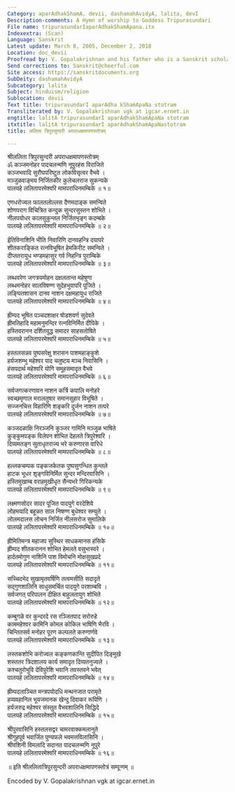 ```yaml
---
Category: aparAdhakShamA, devii, dashamahAvidyA, lalita, devI
Description-comments: A Hymn of worship to Goddess Tripurasundari
File name: tripurasundarIaparAdhakShamApana.itx
Indexextra: (Scan)
Language: Sanskrit
Latest update: March 8, 2005, December 2, 2018
Location: doc_devii
Proofread by: V. Gopalakrishnan and his father who is a Sanskrit scholar.
Send corrections to: Sanskrit@cheerful.com
Site access: https://sanskritdocuments.org
SubDeity: dashamahAvidyA
Subcategory: lalita
Subject: hinduism/religion
Sublocation: devii
Text title: tripurasundarI aparAdha kShamApaNa stotram
Transliterated by: V. Gopalakrishnan vgk at igcar.ernet.in
engtitle: lalitA tripurasundarI aparAdhakShamApaNa stotram
itxtitle: lalitA tripurasundarI aparAdhakShamApaNastotram
title: ललिता त्रिपुरसुन्दरी अपराधक्षमापणस्तोत्रम्

---
```

  
 श्रीललिता त्रिपुरसुन्दरी अपराधक्षमापणस्तोत्रम्   
ॐ कञ्जमनोहर पादचलन्मणि नूपुरहंस विराजिते  
     कञ्जभवादि सुरौघपरिष्टुत लोकविसृत्वर वैभवे ।  
मञ्जुळवाङ्मय निर्जितकीर कुलेचलराज सुकन्यके  
     पालयहे ललितापरमेश्वरि मामपराधिनमम्बिके ॥ १॥  
  
एणधरोज्वल फालतलोल्लस दैणमदाङ्क समन्विते  
     शोणपराग विचित्रित कन्दुक सुन्दरसुस्तन शोभिते ।  
नीलपयोधर कालसुकुन्तल निर्जितभृङ्ग कदम्बके  
     पालयहे ललितापरमेश्वरि मामपराधिनमम्बिके ॥ २॥  
  
ईतिविनाशिनि भीति निवारिणि दानवहन्त्रि दयापरे  
     शीतकराङ्कित रत्नविभूषित हेमकिरीट समन्विते ।  
दीप्ततरायुध भण्डमहासुर गर्व निहन्त्रि पुराम्बिके  
     पालयहे ललितापरमेश्वरि मामपराधिनमम्बिके ॥ ३॥  
  
लब्धवरेण जगत्रयमोहन दक्षलतान्त महेषुणा  
     लब्धमनोहर सालविषण्ण सुदेहभुवापरि पूजिते ।  
लङ्घितशासन दानव नाशन दक्षमहायुध राजिते  
     पालयहे ललितापरमेश्वरि मामपराधिनमम्बिके ॥ ४॥  
  
ह्रीम्पद भूषित पञ्चदशाक्षर षोडशवर्ण सुदेवते  
     ह्रीमतिहादि महामनुमन्दिर रत्नविनिर्मित दीपिके ।  
हस्तिवरानन दर्शितयुद्ध समादर साहसतोषिते  
     पालयहे ललितापरमेश्वरि मामपराधिनमम्बिके ॥ ५॥  
  
हस्तलसन्नव पुष्पसरेक्षु शरासन पाशमहाङ्कुशे  
     हर्यजशम्भु महेश्वर पाद चतुष्टय मञ्च निवासिनि ।  
हंसपदार्थ महेश्वरि योगि समूहसमादृत वैभवे  
     पालयहे ललितापरमेश्वरि मामपराधिनमम्बिके ॥ ६॥  
  
सर्वजगत्करणावन नाशन कर्त्रि कपालि मनोहरे  
     स्वच्छमृणाल मरालतुषार समानसुहार विभूषिते ।  
सज्जनचित्त विहारिणि शङ्करि दुर्जन नाशन तत्परे  
     पालयहे ललितापरमेश्वरि मामपराधिनमम्बिके ॥ ७॥  
  
कञ्जदळाक्षि निरञ्जनि कुञ्जर गामिनि मञ्जुळ भाषिते  
     कुङ्कुमपङ्क विलेपन शोभित देहलते त्रिपुरेश्वरि ।  
दिव्यमतङ्ग सुताधृतराज्य भरे करुणारस वारिधे  
     पालयहे ललितापरमेश्वरि मामपराधिनमम्बिके ॥ ८॥  
  
हल्लकचम्पक पङ्कजकेतक पुष्पसुगन्धित कुन्तले  
     हाटक भूधर शृङ्गविनिर्मित सुन्दर मन्दिरवासिनि ।  
हस्तिमुखाम्ब वराहमुखीधृत सैन्यभरे गिरिकन्यके  
     पालयहे ललितापरमेश्वरि मामपराधिनमम्बिके ॥ ९॥  
  
लक्ष्मणसोदर सादर पूजित पादयुगे वरदेशिवे  
     लोहमयादि बहून्नत साल निषण्ण बुधेश्वर सम्युते ।  
लोलमदालस लोचन निर्जित नीलसरोज सुमालिके  
     पालयहे ललितापरमेश्वरि मामपराधिनमम्बिके ॥ १०॥  
  
ह्रीमितिमन्त्र महाजप सुस्थिर साधकमानस हंसिके  
     ह्रीम्पद शीतकरानन शोभित हेमलते वसुभास्वरे ।  
हार्दतमोगुण नाशिनि पाश विमोचनि मोक्षसुखप्रदे  
     पालयहे ललितापरमेश्वरि मामपराधिनमम्बिके ॥ ११॥  
  
सच्चिदभेद सुखामृतवर्षिणि तत्वमसीति सदादृते  
     सद्गुणशालिनि साधुसमर्चित पादयुगे परशाम्बवि ।  
सर्वजगत् परिपालन दीक्षित बाहुलतायुग शोभिते  
     पालयहे ललितापरमेश्वरि मामपराधिनमम्बिके ॥ १२॥  
  
कम्बुगळे वर कुन्दरदे रस रञ्जितपाद सरोरुहे  
     काममहेश्वर कामिनि कोमल कोकिल भाषिणि भैरवि ।  
चिन्तितसर्व मनोहर पूरण कल्पलते करुणार्णवे  
     पालयहे ललितापरमेश्वरि मामपराधिनमम्बिके ॥ १३॥  
  
लस्तकशोभि करोज्वल कङ्कणकान्ति सुदीपित दिङ्मुखे  
     शस्ततर त्रिदशालय कार्य समादृत दिव्यतनुज्वले ।  
कश्चतुरोभुवि देविपुरेशि भवानि तवस्तवने भवेत्  
     पालयहे ललितापरमेश्वरि मामपराधिनमम्बिके ॥ १४॥  
  
ह्रीम्पदलाञ्चित मन्त्रपयोदधि मन्थनजात परामृते  
     हव्यवहानिल भूयजमानक खेन्दु दिवाकर रूपिणि ।  
हर्यजरुद्र महेश्वर संस्तुत वैभवशालिनि सिद्धिदे  
     पालयहे ललितापरमेश्वरि मामपराधिनमम्बिके ॥ १५॥  
  
श्रीपुरवासिनि हस्तलसद्वर चामरवाक्कमलानुते  
     श्रीगुहपूर्व भवार्जित पुण्यफले भवमत्तविलासिनि ।  
श्रीवशिनी विमलादि सदानत पादचलन्मणि नूपुरे  
     पालयहे ललितापरमेश्वरि मामपराधिनमम्बिके ॥ १६॥  
  
॥ इति श्रीललितात्रिपुरसुन्दरी अपराधक्षमापणस्तोत्रं सम्पूऱ्णम् ॥  
  
  
Encoded by V. Gopalakrishnan vgk at igcar.ernet.in  
  
